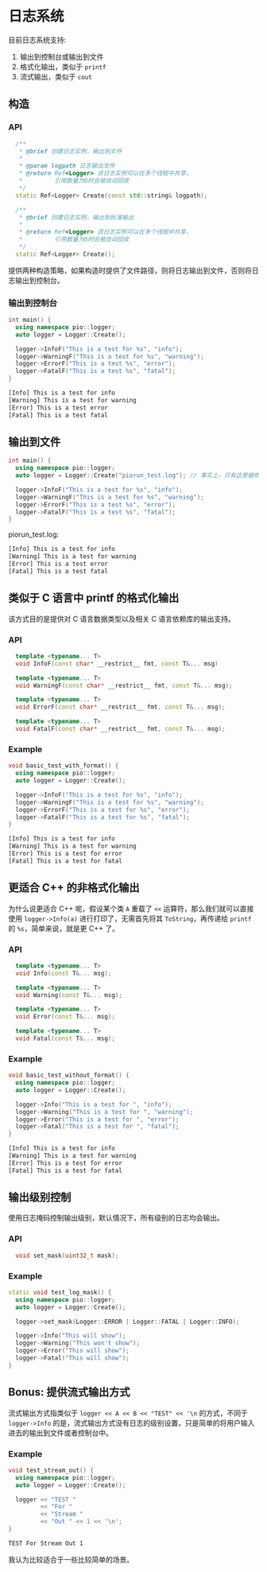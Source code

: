 # 日志系统

目前日志系统支持:

1. 输出到控制台或输出到文件
2. 格式化输出，类似于 `printf`
3. 流式输出，类似于 `cout`

## 构造

### API

```cpp
  /**
   * @brief 创建日志实例，输出到文件
   *
   * @param logpath 日志输出文件
   * @return Ref<Logger> 该日志实例可以在多个线程中共享，
   *         引用数量为0时会被自动回收
   */
  static Ref<Logger> Create(const std::string& logpath);

  /**
   * @brief 创建日志实例，输出到标准输出
   *
   * @return Ref<Logger> 该日志实例可以在多个线程中共享，
   *         引用数量为0时会被自动回收
   */
  static Ref<Logger> Create();
```

提供两种构造策略，如果构造时提供了文件路径，则将日志输出到文件，否则将日志输出到控制台。

### 输出到控制台

```cpp
int main() {
  using namespace pio::logger;
  auto logger = Logger::Create();

  logger->InfoF("This is a test for %s", "info");
  logger->WarningF("This is a test for %s", "warning");
  logger->ErrorF("This is a test %s", "error");
  logger->FatalF("This is a test %s", "fatal");
}
```

```txt
[Info] This is a test for info
[Warning] This is a test for warning
[Error] This is a test error
[Fatal] This is a test fatal
```

## 输出到文件

```cpp
int main() {
  using namespace pio::logger;
  auto logger = Logger::Create("piorun_test.log"); // 事实上，只有这里被修改了

  logger->InfoF("This is a test for %s", "info");
  logger->WarningF("This is a test for %s", "warning");
  logger->ErrorF("This is a test %s", "error");
  logger->FatalF("This is a test %s", "fatal");
}
```

piorun_test.log:

```txt
[Info] This is a test for info
[Warning] This is a test for warning
[Error] This is a test error
[Fatal] This is a test fatal
```

## 类似于 C 语言中 printf 的格式化输出

该方式目的是提供对 C 语言数据类型以及相关 C 语言依赖库的输出支持。

### API

```cpp
  template <typename... T>
  void InfoF(const char* __restrict__ fmt, const T&... msg)

  template <typename... T>
  void WarningF(const char* __restrict__ fmt, const T&... msg);

  template <typename... T>
  void ErrorF(const char* __restrict__ fmt, const T&... msg);

  template <typename... T>
  void FatalF(const char* __restrict__ fmt, const T&... msg);
```

### Example

```cpp
void basic_test_with_format() {
  using namespace pio::logger;
  auto logger = Logger::Create();

  logger->InfoF("This is a test for %s", "info");
  logger->WarningF("This is a test for %s", "warning");
  logger->ErrorF("This is a test for %s", "error");
  logger->FatalF("This is a test for %s", "fatal");
}
```

```txt
[Info] This is a test for info
[Warning] This is a test for warning
[Error] This is a test for error
[Fatal] This is a test for fatal
```

## 更适合 C++ 的非格式化输出

为什么说更适合 C++ 呢，假设某个类 `A` 重载了 `<<` 运算符，那么我们就可以直接使用 `logger->Info(a)` 进行打印了，无需首先将其 `ToString`，再传递给 `printf` 的 `%s`，简单来说，就是更 C++ 了。

### API

```cpp
  template <typename... T>
  void Info(const T&... msg);

  template <typename... T>
  void Warning(const T&... msg);

  template <typename... T>
  void Error(const T&... msg);

  template <typename... T>
  void Fatal(const T&... msg);
```

### Example

```cpp
void basic_test_without_format() {
  using namespace pio::logger;
  auto logger = Logger::Create();

  logger->Info("This is a test for ", "info");
  logger->Warning("This is a test for ", "warning");
  logger->Error("This is a test for ", "error");
  logger->Fatal("This is a test for ", "fatal");
}
```

```txt
[Info] This is a test for info
[Warning] This is a test for warning
[Error] This is a test for error
[Fatal] This is a test for fatal
```

## 输出级别控制

使用日志掩码控制输出级别，默认情况下，所有级别的日志均会输出。

### API

```cpp
  void set_mask(uint32_t mask);
```

### Example

```cpp
static void test_log_mask() {
  using namespace pio::logger;
  auto logger = Logger::Create();

  logger->set_mask(Logger::ERROR | Logger::FATAL | Logger::INFO);

  logger->Info("This will show");
  logger->Warning("This won't show");
  logger->Error("This will show");
  logger->Fatal("This will show");
}
```

## Bonus: 提供流式输出方式

流式输出方式指类似于 `logger << A << B << "TEST" << '\n` 的方式，不同于 `logger->Info` 的是，流式输出方式没有日志的级别设置，只是简单的将用户输入进去的输出到文件或者控制台中。

### Example

```cpp
void test_stream_out() {
  using namespace pio::logger;
  auto logger = Logger::Create();

  logger << "TEST "
         << "For "
         << "Stream "
         << "Out " << 1 << '\n';
}
```

```txt
TEST For Stream Out 1
```

我认为比较适合于一些比较简单的场景。
